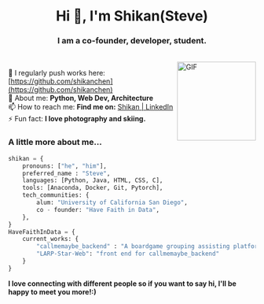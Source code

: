<!-- 
[![trophy](https://github-profile-trophy.vercel.app/?username=shikanchen&no-bg=true&no-frame=true&count_private=true)](https://github.com/shikanchen/)

[![Bit Player's github stats](https://github-readme-stats.vercel.app/api?username=shikanchen&show_icons=true&count_private=true)](https://github.com/shikanchen/)
-->
<h1 align="center">Hi 👋, I'm Shikan(Steve)</h1>
<h3 align="center">I am a co-founder, developer, student.</h3>
</br>
<img align="right" alt="GIF" height="160px" src="https://media.giphy.com/media/du3J3cXyzhj75IOgvA/giphy.gif" />

📝 I regularly push works here: [https://github.com/shikanchen](https://github.com/shikanchen)</br>
💬 About me: **Python, Web Dev, Architecture**</br>
📫 How to reach me: **Find me on:** [Shikan | LinkedIn](https://www.linkedin.com/in/shikan-chen-25a205145)</br>
⚡ Fun fact: **I love photography and skiing.**</br>

<!-- 
<p>
<em>
  Graduate Student at <a href="https://ucsd.edu/">University of California San Diego</a></br>
  Computer Vision Algorithm Engineer at <a href="https://www.surreal.la/">Surreal</a>
</em>
</p>
-->


### A little more about me...

```python
shikan = {
    pronouns: ["he", "him"],
    preferred_name : "Steve",
    languages: [Python, Java, HTML, CSS, C],
    tools: [Anaconda, Docker, Git, Pytorch],
    tech_communities: {
        alum: "University of California San Diego",
        co - founder: "Have Faith in Data",
    },
}
HaveFaithInData = {
    current_works: {
        "callmemaybe_backend" : "A boardgame grouping assisting platform with recommender system",
        "LARP-Star-Web": "front end for callmemaybe_backend"
    }
}

```

**I love connecting with different people so if you want to say hi, I'll be happy to meet you more!:)**
